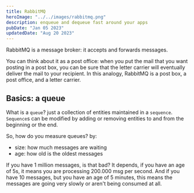 ```yaml
---
title: RabbitMQ
heroImage: "../../images/rabbitmq.png"
description: enqueue and dequeue fast around your apps
pubDate: "Jan 05 2023"
updatedDate: "Aug 20 2023"
---
```


RabbitMQ is a message broker: it accepts and forwards messages.

You can think about it as a post office: when you put the mail that you want posting in a post box, you can be sure that the letter carrier will eventually deliver the mail to your recipient. In this analogy, RabbitMQ is a post box, a post office, and a letter carrier.

## Basics: a queue

What is a `queue`? just a collection of entities maintained in a `sequence`. `Sequence`s can be modified by adding or removing entities to and from the beginning or the end.

So, how do you measure queues? by:
- size: how much messages are waiting
- age: how old is the oldest messages

If you have 1 million messages, is that bad? It depends, if you have an age of 5s, it means you are processing 200.000 msg per second.
And if you have 10 messages, but you have an age of 5 minutes, this means the messages are going very slowly or aren't being consumed at all.

